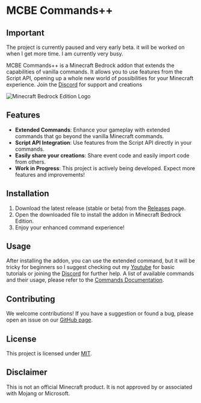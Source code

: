 # MCBE Commands++

## Important

The project is currently paused and very early beta. it will be worked on when I get more time. I am currently very busy.

MCBE Commands++ is a Minecraft Bedrock addon that extends the capabilities of vanilla commands. It allows you to use features from the Script API, opening up a whole new world of possibilities for your Minecraft experience.
Join the [Discord](https://discord.gg/6PFMrzS3sG) for support and creations

![Minecraft Bedrock Edition Logo](./pack_icon.png)

## Features

- **Extended Commands**: Enhance your gameplay with extended commands that go beyond the vanilla Minecraft commands.
- **Script API Integration**: Use features from the Script API directly in your commands.
- **Easily share your creations**: Share event code and easily import code from others.
- **Work in Progress**: This project is actively being developed. Expect more features and improvements!

## Installation

1. Download the latest release (stable or beta) from the [Releases](https://github.com/jeanmajid/MCBE-Commands-plus-plus/releases) page.
2. Open the downloaded file to install the addon in Minecraft Bedrock Edition.
3. Enjoy your enhanced command experience!

## Usage

After installing the addon, you can use the extended command, but it will be tricky for beginners so I suggest checking out my [Youtube](https://youtube.com/@jeanmajid?si=Hn9hfLOCejwYqaCNFor) for basic tutorials or joining the [Discord](https://discord.gg/6PFMrzS3sG) for further help. A list of available commands and their usage, please refer to the [Commands Documentation](commands.md).

## Contributing

We welcome contributions! If you have a suggestion or found a bug, please open an issue on our [GitHub page](https://github.com/jeanmajid/MCBE-Commands-plus-plus/issues).

## License

This project is licensed under [MIT](LICENSE).

## Disclaimer

This is not an official Minecraft product. It is not approved by or associated with Mojang or Microsoft.